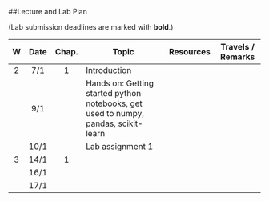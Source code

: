 ##Lecture and Lab Plan

(Lab submission deadlines are marked with **bold**.)

| W    |  Date     | Chap.     | Topic                                            | Resources | Travels / Remarks     |
|:----:|:---------:|:-----:    |--------------------------------------------------|:-------:|:------------:|
|  2   |  7/1      |   1       | Introduction                                      |       |              |
|      |  9/1     |           | Hands on: Getting started python notebooks, get used to numpy, pandas, scikit-learn    |         |              |
|      |  10/1     |           | Lab assignment 1                        |       |              |
|  3   |  14/1      |   1       |                                       |       |              |
|      |  16/1     |           |    |         |              |
|      |  17/1     |           |                         |       |              |
